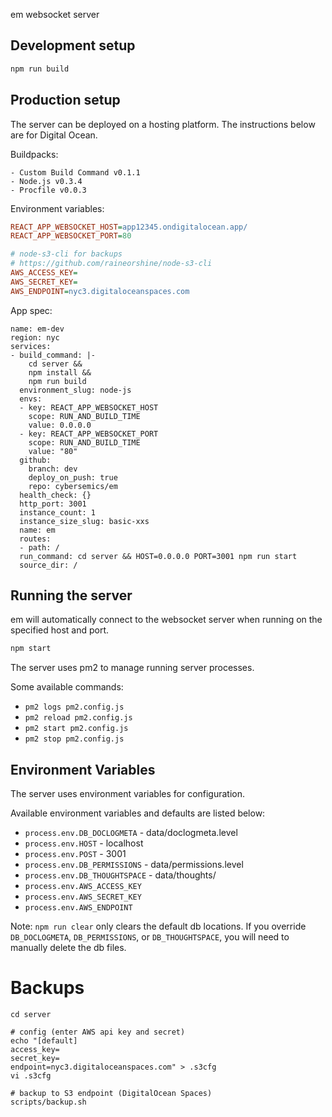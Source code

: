 em websocket server

## Development setup

```sh
npm run build
```

## Production setup

The server can be deployed on a hosting platform. The instructions below are for Digital Ocean.

Buildpacks:

    - Custom Build Command v0.1.1
    - Node.js v0.3.4
    - Procfile v0.0.3

Environment variables:

```ini
REACT_APP_WEBSOCKET_HOST=app12345.ondigitalocean.app/
REACT_APP_WEBSOCKET_PORT=80

# node-s3-cli for backups
# https://github.com/raineorshine/node-s3-cli
AWS_ACCESS_KEY=
AWS_SECRET_KEY=
AWS_ENDPOINT=nyc3.digitaloceanspaces.com
```

App spec:

```
name: em-dev
region: nyc
services:
- build_command: |-
    cd server &&
    npm install &&
    npm run build
  environment_slug: node-js
  envs:
  - key: REACT_APP_WEBSOCKET_HOST
    scope: RUN_AND_BUILD_TIME
    value: 0.0.0.0
  - key: REACT_APP_WEBSOCKET_PORT
    scope: RUN_AND_BUILD_TIME
    value: "80"
  github:
    branch: dev
    deploy_on_push: true
    repo: cybersemics/em
  health_check: {}
  http_port: 3001
  instance_count: 1
  instance_size_slug: basic-xxs
  name: em
  routes:
  - path: /
  run_command: cd server && HOST=0.0.0.0 PORT=3001 npm run start
  source_dir: /
```

## Running the server

em will automatically connect to the websocket server when running on the specified host and port.

```sh
npm start
```

The server uses pm2 to manage running server processes.

Some available commands:

- `pm2 logs pm2.config.js`
- `pm2 reload pm2.config.js`
- `pm2 start pm2.config.js`
- `pm2 stop pm2.config.js`

## Environment Variables

The server uses environment variables for configuration.

Available environment variables and defaults are listed below:

- `process.env.DB_DOCLOGMETA` - data/doclogmeta.level
- `process.env.HOST` - localhost
- `process.env.POST` - 3001
- `process.env.DB_PERMISSIONS` - data/permissions.level
- `process.env.DB_THOUGHTSPACE` - data/thoughts/
- `process.env.AWS_ACCESS_KEY`
- `process.env.AWS_SECRET_KEY`
- `process.env.AWS_ENDPOINT`

Note: `npm run clear` only clears the default db locations. If you override `DB_DOCLOGMETA`, `DB_PERMISSIONS`, or `DB_THOUGHTSPACE`, you will need to manually delete the db files.

# Backups

```
cd server

# config (enter AWS api key and secret)
echo "[default]
access_key=
secret_key=
endpoint=nyc3.digitaloceanspaces.com" > .s3cfg
vi .s3cfg

# backup to S3 endpoint (DigitalOcean Spaces)
scripts/backup.sh
```
